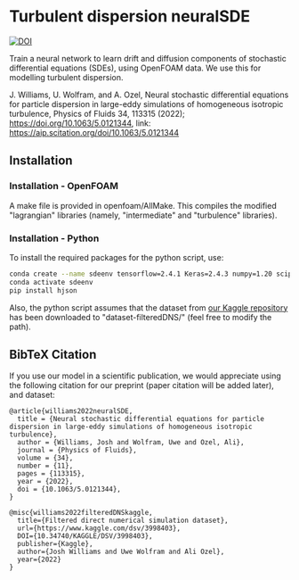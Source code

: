 # Turbulent dispersion neuralSDE


[![DOI](https://zenodo.org/badge/505581877.svg)](https://zenodo.org/badge/latestdoi/505581877)


Train a neural network to learn drift and diffusion components of stochastic differential equations (SDEs), using OpenFOAM data. We use this for modelling turbulent dispersion.

J. Williams, U. Wolfram, and A. Ozel, Neural stochastic differential equations for particle dispersion in large-eddy simulations of homogeneous isotropic turbulence, Physics of Fluids 34, 113315 (2022); https://doi.org/10.1063/5.0121344, link: https://aip.scitation.org/doi/10.1063/5.0121344
  
## Installation
### Installation - OpenFOAM
A make file is provided in openfoam/AllMake. This compiles the modified "lagrangian" libraries (namely, "intermediate" and "turbulence" libraries).


### Installation - Python
To install the required packages for the python script, use:
```bash
conda create --name sdeenv tensorflow=2.4.1 Keras=2.4.3 numpy=1.20 scipy=1.6.0 setuptools=51.0 joblib=1.0.1 python=3.8 
conda activate sdeenv
pip install hjson
```
Also, the python script assumes that the dataset from [our Kaggle repository](https://www.kaggle.com/datasets/jvwilliams23/filtered-direct-numerical-simulation-dataset) has been downloaded to "dataset-filteredDNS/" (feel free to modify the path).

## BibTeX Citation

If you use our model in a scientific publication, we would appreciate using the following citation for our preprint (paper citation will be added later), and dataset:

```
@article{williams2022neuralSDE,
  title = {Neural stochastic differential equations for particle dispersion in large-eddy simulations of homogeneous isotropic turbulence},
  author = {Williams, Josh and Wolfram, Uwe and Ozel, Ali},
  journal = {Physics of Fluids},
  volume = {34},
  number = {11},
  pages = {113315},
  year = {2022},
  doi = {10.1063/5.0121344},
}

@misc{williams2022filteredDNSkaggle,
  title={Filtered direct numerical simulation dataset},
  url={https://www.kaggle.com/dsv/3998403},
  DOI={10.34740/KAGGLE/DSV/3998403},
  publisher={Kaggle},
  author={Josh Williams and Uwe Wolfram and Ali Ozel},
  year={2022}
}
```


